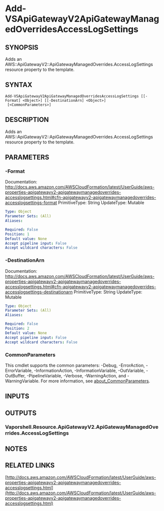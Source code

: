 # Add-VSApiGatewayV2ApiGatewayManagedOverridesAccessLogSettings

## SYNOPSIS
Adds an AWS::ApiGatewayV2::ApiGatewayManagedOverrides.AccessLogSettings resource property to the template.

## SYNTAX

```
Add-VSApiGatewayV2ApiGatewayManagedOverridesAccessLogSettings [[-Format] <Object>] [[-DestinationArn] <Object>]
 [<CommonParameters>]
```

## DESCRIPTION
Adds an AWS::ApiGatewayV2::ApiGatewayManagedOverrides.AccessLogSettings resource property to the template.

## PARAMETERS

### -Format
Documentation: http://docs.aws.amazon.com/AWSCloudFormation/latest/UserGuide/aws-properties-apigatewayv2-apigatewaymanagedoverrides-accesslogsettings.html#cfn-apigatewayv2-apigatewaymanagedoverrides-accesslogsettings-format
PrimitiveType: String
UpdateType: Mutable

```yaml
Type: Object
Parameter Sets: (All)
Aliases:

Required: False
Position: 1
Default value: None
Accept pipeline input: False
Accept wildcard characters: False
```

### -DestinationArn
Documentation: http://docs.aws.amazon.com/AWSCloudFormation/latest/UserGuide/aws-properties-apigatewayv2-apigatewaymanagedoverrides-accesslogsettings.html#cfn-apigatewayv2-apigatewaymanagedoverrides-accesslogsettings-destinationarn
PrimitiveType: String
UpdateType: Mutable

```yaml
Type: Object
Parameter Sets: (All)
Aliases:

Required: False
Position: 2
Default value: None
Accept pipeline input: False
Accept wildcard characters: False
```

### CommonParameters
This cmdlet supports the common parameters: -Debug, -ErrorAction, -ErrorVariable, -InformationAction, -InformationVariable, -OutVariable, -OutBuffer, -PipelineVariable, -Verbose, -WarningAction, and -WarningVariable. For more information, see [about_CommonParameters](http://go.microsoft.com/fwlink/?LinkID=113216).

## INPUTS

## OUTPUTS

### Vaporshell.Resource.ApiGatewayV2.ApiGatewayManagedOverrides.AccessLogSettings
## NOTES

## RELATED LINKS

[http://docs.aws.amazon.com/AWSCloudFormation/latest/UserGuide/aws-properties-apigatewayv2-apigatewaymanagedoverrides-accesslogsettings.html](http://docs.aws.amazon.com/AWSCloudFormation/latest/UserGuide/aws-properties-apigatewayv2-apigatewaymanagedoverrides-accesslogsettings.html)

